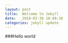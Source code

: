 ```yaml
---
layout: post
title:  Welcome to Jekyll
date:   2018-03-30 18:49:38
categories: jekyll update
---
```


###Hello world